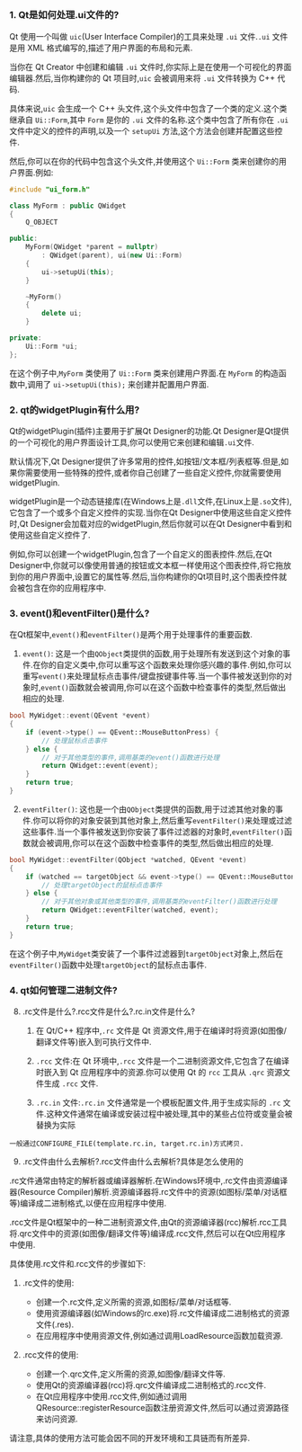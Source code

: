## 
### 1. Qt是如何处理.ui文件的?

Qt 使用一个叫做 `uic`(User Interface Compiler)的工具来处理 `.ui` 文件.`.ui` 文件是用 XML 格式编写的,描述了用户界面的布局和元素.

当你在 Qt Creator 中创建和编辑 `.ui` 文件时,你实际上是在使用一个可视化的界面编辑器.然后,当你构建你的 Qt 项目时,`uic` 会被调用来将 `.ui` 文件转换为 C++ 代码.

具体来说,`uic` 会生成一个 C++ 头文件,这个头文件中包含了一个类的定义.这个类继承自 `Ui::Form`,其中 `Form` 是你的 `.ui` 文件的名称.这个类中包含了所有你在 `.ui` 文件中定义的控件的声明,以及一个 `setupUi` 方法,这个方法会创建并配置这些控件.

然后,你可以在你的代码中包含这个头文件,并使用这个 `Ui::Form` 类来创建你的用户界面.例如:

```cpp
#include "ui_form.h"

class MyForm : public QWidget
{
    Q_OBJECT

public:
    MyForm(QWidget *parent = nullptr)
        : QWidget(parent), ui(new Ui::Form)
    {
        ui->setupUi(this);
    }

    ~MyForm()
    {
        delete ui;
    }

private:
    Ui::Form *ui;
};
```

在这个例子中,`MyForm` 类使用了 `Ui::Form` 类来创建用户界面.在 `MyForm` 的构造函数中,调用了 `ui->setupUi(this);` 来创建并配置用户界面.


### 2. qt的widgetPlugin有什么用?
Qt的widgetPlugin(插件)主要用于扩展Qt Designer的功能.Qt Designer是Qt提供的一个可视化的用户界面设计工具,你可以使用它来创建和编辑`.ui`文件.

默认情况下,Qt Designer提供了许多常用的控件,如按钮/文本框/列表框等.但是,如果你需要使用一些特殊的控件,或者你自己创建了一些自定义控件,你就需要使用widgetPlugin.

widgetPlugin是一个动态链接库(在Windows上是`.dll`文件,在Linux上是`.so`文件),它包含了一个或多个自定义控件的实现.当你在Qt Designer中使用这些自定义控件时,Qt Designer会加载对应的widgetPlugin,然后你就可以在Qt Designer中看到和使用这些自定义控件了.

例如,你可以创建一个widgetPlugin,包含了一个自定义的图表控件.然后,在Qt Designer中,你就可以像使用普通的按钮或文本框一样使用这个图表控件,将它拖放到你的用户界面中,设置它的属性等.然后,当你构建你的Qt项目时,这个图表控件就会被包含在你的应用程序中.

### 3. event()和eventFilter()是什么?
在Qt框架中,`event()`和`eventFilter()`是两个用于处理事件的重要函数.

1. `event()`: 这是一个由`QObject`类提供的函数,用于处理所有发送到这个对象的事件.在你的自定义类中,你可以重写这个函数来处理你感兴趣的事件.例如,你可以重写`event()`来处理鼠标点击事件/键盘按键事件等.当一个事件被发送到你的对象时,`event()`函数就会被调用,你可以在这个函数中检查事件的类型,然后做出相应的处理.

```cpp
bool MyWidget::event(QEvent *event)
{
    if (event->type() == QEvent::MouseButtonPress) {
        // 处理鼠标点击事件
    } else {
        // 对于其他类型的事件,调用基类的event()函数进行处理
        return QWidget::event(event);
    }
    return true;
}
```

2. `eventFilter()`: 这也是一个由`QObject`类提供的函数,用于过滤其他对象的事件.你可以将你的对象安装到其他对象上,然后重写`eventFilter()`来处理或过滤这些事件.当一个事件被发送到你安装了事件过滤器的对象时,`eventFilter()`函数就会被调用,你可以在这个函数中检查事件的类型,然后做出相应的处理.

```cpp
bool MyWidget::eventFilter(QObject *watched, QEvent *event)
{
    if (watched == targetObject && event->type() == QEvent::MouseButtonPress) {
        // 处理targetObject的鼠标点击事件
    } else {
        // 对于其他对象或其他类型的事件,调用基类的eventFilter()函数进行处理
        return QWidget::eventFilter(watched, event);
    }
    return true;
}
```

在这个例子中,`MyWidget`类安装了一个事件过滤器到`targetObject`对象上,然后在`eventFilter()`函数中处理`targetObject`的鼠标点击事件.

### 4. qt如何管理二进制文件?


  8. .rc文件是什么?.rcc文件是什么?.rc.in文件是什么?
     1. 在 Qt/C++ 程序中,`.rc` 文件是 Qt 资源文件,用于在编译时将资源(如图像/翻译文件等)嵌入到可执行文件中.

     2. `.rcc` 文件:在 Qt 环境中,`.rcc` 文件是一个二进制资源文件,它包含了在编译时嵌入到 Qt 应用程序中的资源.你可以使用 Qt 的 `rcc` 工具从 `.qrc` 资源文件生成 `.rcc` 文件.

     3. `.rc.in` 文件:`.rc.in` 文件通常是一个模板配置文件,用于生成实际的 `.rc` 文件.这种文件通常在编译或安装过程中被处理,其中的某些占位符或变量会被替换为实际

    一般通过CONFIGURE_FILE(template.rc.in, target.rc.in)方式拷贝.

  9. .rc文件由什么去解析?.rcc文件由什么去解析?具体是怎么使用的

.rc文件通常由特定的解析器或编译器解析.在Windows环境中,.rc文件由资源编译器(Resource Compiler)解析.资源编译器将.rc文件中的资源(如图标/菜单/对话框等)编译成二进制格式,以便在应用程序中使用.

.rcc文件是Qt框架中的一种二进制资源文件,由Qt的资源编译器(rcc)解析.rcc工具将.qrc文件中的资源(如图像/翻译文件等)编译成.rcc文件,然后可以在Qt应用程序中使用.

具体使用.rc文件和.rcc文件的步骤如下:

1. .rc文件的使用:
   - 创建一个.rc文件,定义所需的资源,如图标/菜单/对话框等.
   - 使用资源编译器(如Windows的rc.exe)将.rc文件编译成二进制格式的资源文件(.res).
   - 在应用程序中使用资源文件,例如通过调用LoadResource函数加载资源.

2. .rcc文件的使用:
   - 创建一个.qrc文件,定义所需的资源,如图像/翻译文件等.
   - 使用Qt的资源编译器(rcc)将.qrc文件编译成二进制格式的.rcc文件.
   - 在Qt应用程序中使用.rcc文件,例如通过调用QResource::registerResource函数注册资源文件,然后可以通过资源路径来访问资源.

请注意,具体的使用方法可能会因不同的开发环境和工具链而有所差异.

